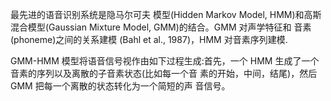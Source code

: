 最先进的语音识别系统是隐马尔可夫 模型(Hidden Markov Model, HMM)和高斯混合模型(Gaussian Mixture Model, GMM)的结合。GMM 对声学特征和 音素(phoneme)之间的关系建模 (Bahl et al., 1987)，HMM 对音素序列建模.

GMM-HMM 模型将语音信号视作由如下过程生成:首先，一个 HMM 生成了一个音素的序列以及离散的子音素状态(比如每一个音 素的开始，中间，结尾)，然后 GMM 把每一个离散的状态转化为一个简短的声 音信号。